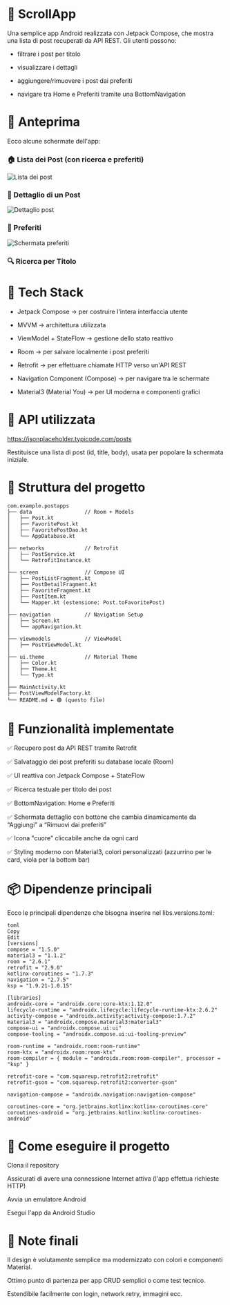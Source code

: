 # 📱 ScrollApp
 
Una semplice app Android realizzata con Jetpack Compose, che mostra una lista di post recuperati da API REST. Gli utenti possono:

- filtrare i post per titolo

- visualizzare i dettagli

- aggiungere/rimuovere i post dai preferiti

- navigare tra Home e Preferiti tramite una BottomNavigation

# 📱 Anteprima

Ecco alcune schermate dell'app:

### 🏠 Lista dei Post (con ricerca e preferiti)
![Lista dei post](screenshots/post_list.png)

### 📄 Dettaglio di un Post
![Dettaglio post](screenshots/post_detail.png)

### 💜 Preferiti
![Schermata preferiti](screenshots/favorites.png)

### 🔍 Ricerca per Titolo

# 🔧 Tech Stack

- Jetpack Compose → per costruire l'intera interfaccia utente

- MVVM → architettura utilizzata

- ViewModel + StateFlow → gestione dello stato reattivo

- Room → per salvare localmente i post preferiti

- Retrofit → per effettuare chiamate HTTP verso un'API REST

- Navigation Component (Compose) → per navigare tra le schermate

- Material3 (Material You) → per UI moderna e componenti grafici

# 📡 API utilizzata

https://jsonplaceholder.typicode.com/posts

Restituisce una lista di post (id, title, body), usata per popolare la schermata iniziale.

# 📁 Struttura del progetto

```plaintext
com.example.postapps
├── data                 // Room + Models
│   ├── Post.kt
│   ├── FavoritePost.kt
│   ├── FavoritePostDao.kt
│   └── AppDatabase.kt
│
├── networks             // Retrofit
│   ├── PostService.kt
│   └── RetrofitInstance.kt
│
├── screen               // Compose UI
│   ├── PostListFragment.kt
│   ├── PostDetailFragment.kt
│   ├── FavoriteFragment.kt
│   ├── PostItem.kt
│   └── Mapper.kt (estensione: Post.toFavoritePost)
│
├── navigation           // Navigation Setup
│   ├── Screen.kt
│   └── appNavigation.kt
│
├── viewmodels           // ViewModel
│   ├── PostViewModel.kt
│
├── ui.theme             // Material Theme
│   ├── Color.kt
│   ├── Theme.kt
│   └── Type.kt
│
├── MainActivity.kt
├── PostViewModelFactory.kt
└── README.md ← 🟢 (questo file)
```


# 🧠 Funzionalità implementate

✅ Recupero post da API REST tramite Retrofit

✅ Salvataggio dei post preferiti su database locale (Room)

✅ UI reattiva con Jetpack Compose + StateFlow

✅ Ricerca testuale per titolo dei post

✅ BottomNavigation: Home e Preferiti

✅ Schermata dettaglio con bottone che cambia dinamicamente da “Aggiungi” a “Rimuovi dai preferiti”

✅ Icona "cuore" cliccabile anche da ogni card

✅ Styling moderno con Material3, colori personalizzati (azzurrino per le card, viola per la bottom bar)

# 📦 Dipendenze principali

Ecco le principali dipendenze che bisogna inserire nel libs.versions.toml:

```plaintext
toml
Copy
Edit
[versions]
compose = "1.5.0"
material3 = "1.1.2"
room = "2.6.1"
retrofit = "2.9.0"
kotlinx-coroutines = "1.7.3"
navigation = "2.7.5"
ksp = "1.9.21-1.0.15"

[libraries]
androidx-core = "androidx.core:core-ktx:1.12.0"
lifecycle-runtime = "androidx.lifecycle:lifecycle-runtime-ktx:2.6.2"
activity-compose = "androidx.activity:activity-compose:1.7.2"
material3 = "androidx.compose.material3:material3"
compose-ui = "androidx.compose.ui:ui"
compose-tooling = "androidx.compose.ui:ui-tooling-preview"

room-runtime = "androidx.room:room-runtime"
room-ktx = "androidx.room:room-ktx"
room-compiler = { module = "androidx.room:room-compiler", processor = "ksp" }

retrofit-core = "com.squareup.retrofit2:retrofit"
retrofit-gson = "com.squareup.retrofit2:converter-gson"

navigation-compose = "androidx.navigation:navigation-compose"

coroutines-core = "org.jetbrains.kotlinx:kotlinx-coroutines-core"
coroutines-android = "org.jetbrains.kotlinx:kotlinx-coroutines-android"
```

# 🏁 Come eseguire il progetto
Clona il repository

Assicurati di avere una connessione Internet attiva (l'app effettua richieste HTTP)

Avvia un emulatore Android

Esegui l'app da Android Studio

# 📝 Note finali
Il design è volutamente semplice ma modernizzato con colori e componenti Material.

Ottimo punto di partenza per app CRUD semplici o come test tecnico.

Estendibile facilmente con login, network retry, immagini ecc.
